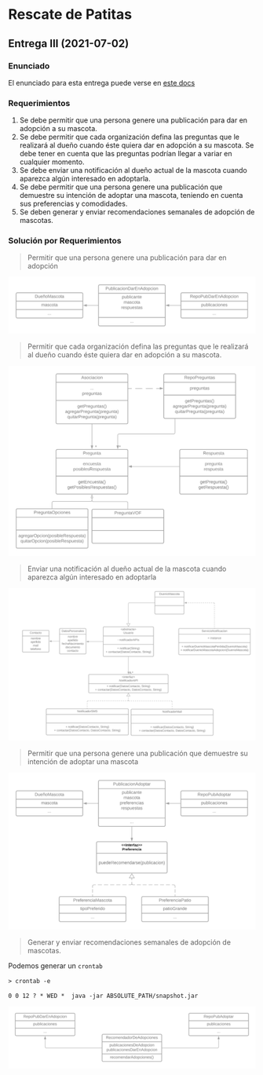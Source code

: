 # Rescate de Patitas

## Entrega III (2021-07-02)

### Enunciado

El enunciado para esta entrega puede verse en [este docs](https://docs.google.com/document/d/1VIW_oYMI213rGapRtj3srDHwxm9OXfN9X-826hyXUv4/edit#heading=h.8an72nimoc9j)

### Requerimientos

1. Se debe permitir que una persona genere una publicación para dar en adopción a su mascota.
2. Se debe permitir que cada organización defina las preguntas que le realizará al dueño cuando éste quiera dar en adopción a su mascota. Se debe tener en cuenta que las preguntas podrían llegar a variar en cualquier momento.
3. Se debe enviar una notificación al dueño actual de la mascota cuando aparezca algún interesado en adoptarla.
4. Se debe permitir que una persona genere una publicación que demuestre su intención de adoptar una mascota, teniendo en cuenta sus preferencias y comodidades.
5. Se deben generar y enviar recomendaciones semanales de adopción de mascotas.

### Solución por Requerimientos

> Permitir que una persona genere una publicación para dar en adopción

![Requerimiento 1](images/03-entrega/01-req.png)

> Permitir que cada organización defina las preguntas que le realizará al dueño cuando éste quiera dar en adopción a su mascota.

![Requerimiento 2](images/03-entrega/02-req.png)

> Enviar una notificación al dueño actual de la mascota cuando aparezca algún interesado en adoptarla

![Requerimiento 3](images/03-entrega/03-req.png)

> Permitir que una persona genere una publicación que demuestre su intención de adoptar una mascota

![Requerimiento 4](images/03-entrega/04-req.png)

> Generar y enviar recomendaciones semanales de adopción de mascotas.

Podemos generar un `crontab`

```
> crontab -e
```

```
0 0 12 ? * WED *  java -jar ABSOLUTE_PATH/snapshot.jar
```

![Requerimiento 5](images/03-entrega/05-req.png)
